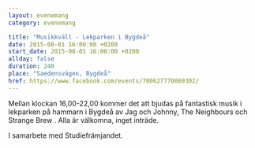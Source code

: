 ```yaml
---
layout: evenemang
category: evenemang

title: "Musikkväll - Lekparken i Bygdeå"
date: 2015-08-01 16:00:00 +0200
start_date: 2015-08-01 16:00:00 +0200
allday: false
duration: 240
place: "Saedensvägen, Bygdeå"
href: https://www.facebook.com/events/700627770069302/
---
```


Mellan klockan 16,00-22,00 kommer det att bjudas på fantastisk musik i lekparken på hammarn i Bygdeå av Jag och Johnny, The Neighbours och Strange Brew . Alla är välkomna, inget inträde.

I samarbete med Studiefrämjandet.